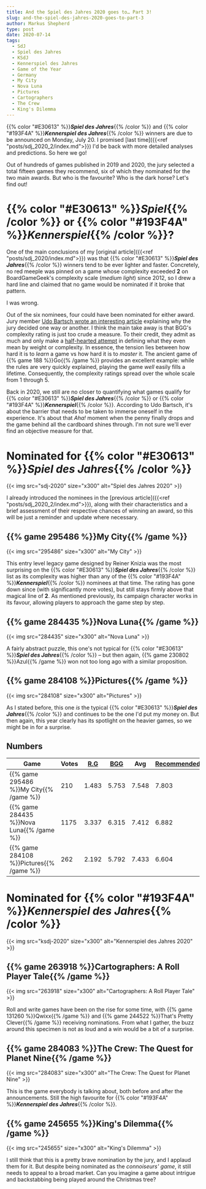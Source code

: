 ```yaml
---
title: And the Spiel des Jahres 2020 goes to… Part 3!
slug: and-the-spiel-des-jahres-2020-goes-to-part-3
author: Markus Shepherd
type: post
date: 2020-07-14
tags:
  - SdJ
  - Spiel des Jahres
  - KSdJ
  - Kennerspiel des Jahres
  - Game of the Year
  - Germany
  - My City
  - Nova Luna
  - Pictures
  - Cartographers
  - The Crew
  - King's Dilemma
---
```


{{% color "#E30613" %}}***Spiel des Jahres***{{% /color %}} and {{% color "#193F4A" %}}***Kennerspiel des Jahres***{{% /color %}} winners are due to be announced on Monday, July 20. I promised [last time]({{<ref "posts/sdj_2020_2/index.md">}}) I'd be back with more detailed analyses and predictions. So here we go!

Out of hundreds of games published in 2019 and 2020, the jury selected a total fifteen games they recommend, six of which they nominated for the two main awards. But who is the favourite? Who is the dark horse? Let's find out!


# {{% color "#E30613" %}}*Spiel*{{% /color %}} or {{% color "#193F4A" %}}*Kennerspiel*{{% /color %}}?

One of the main conclusions of my [original article]({{<ref "posts/sdj_2020/index.md">}}) was that {{% color "#E30613" %}}***Spiel des Jahres***{{% /color %}} winners tend to be ever lighter and faster. Concretely, no red meeple was pinned on a game whose complexity exceeded **2** on BoardGameGeek's complexity scale (*medium light*) since 2012, so I drew a hard line and claimed that no game would be nominated if it broke that pattern.

I was wrong.

Out of the six nominees, four could have been nominated for either award. Jury member [Udo Bartsch wrote an interesting article](https://www.spiel-des-jahres.de/rot-oder-anthrazit-spiele-im-grenzbereich/) explaining why the jury decided one way or another. I think the main take away is that BGG's complexity rating is just too crude a measure. To their credit, they admit as much and only make a [half-hearted attempt](https://boardgamegeek.com/wiki/page/Weight) in defining what they even mean by weight or complexity. In essence, the tension lies between how hard it is to *learn* a game vs how hard it is to *master* it. The ancient game of {{% game 188 %}}Go{{% /game %}} provides an excellent example: while the rules are very quickly explained, playing the game *well* easily fills a lifetime. Consequently, the complexity ratings spread over the whole scale from 1 through 5.

Back in 2020, we still are no closer to quantifying what games qualify for {{% color "#E30613" %}}***Spiel des Jahres***{{% /color %}} or {{% color "#193F4A" %}}***Kennerspiel***{{% /color %}}. According to Udo Bartsch, it's about the barrier that needs to be taken to immerse oneself in the experience. It's about that *Aha!* moment when the penny finally drops and the game behind all the cardboard shines through. I'm not sure we'll ever find an objective measure for that.


# Nominated for {{% color "#E30613" %}}*Spiel des Jahres*{{% /color %}}

{{< img src="sdj-2020" size="x300" alt="Spiel des Jahres 2020" >}}

I already introduced the nominees in the [previous article]({{<ref "posts/sdj_2020_2/index.md">}}), along with their characteristics and a brief assessment of their respective chances of winning an award, so this will be just a reminder and update where necessary.


## {{% game 295486 %}}My City{{% /game %}}

{{< img src="295486" size="x300" alt="My City" >}}

This entry level legacy game designed by Reiner Knizia was the most surprising on the {{% color "#E30613" %}}***Spiel des Jahres***{{% /color %}} list as its complexity was higher than any of the {{% color "#193F4A" %}}***Kennerspiel***{{% /color %}} nominees at that time. The rating has gone down since (with significantly more votes), but still stays firmly above that magical line of **2**. As mentioned previously, its campaign character works in its favour, allowing players to approach the game step by step.


## {{% game 284435 %}}Nova Luna{{% /game %}}

{{< img src="284435" size="x300" alt="Nova Luna" >}}

A fairly abstract puzzle, this one's not typical for {{% color "#E30613" %}}***Spiel des Jahres***{{% /color %}} – but then again, {{% game 230802 %}}Azul{{% /game %}} won not too long ago with a similar proposition.


## {{% game 284108 %}}Pictures{{% /game %}}

{{< img src="284108" size="x300" alt="Pictures" >}}

As I stated before, this one *is* the typical {{% color "#E30613" %}}***Spiel des Jahres***{{% /color %}} and continues to be the one I'd put my money on. But then again, this year clearly has its spotlight on the heavier games, so we might be in for a surprise.


## Numbers

| Game | Votes | [R.G](https://recommend.games/#/?yearMin=2019&yearMax=2020&playerCount=3&playerCountType=box&playTime=60&playTimeType=max&playerAge=14&playerAgeType=box&complexityMin=1&complexityMax=2.5) | [BGG](https://recommend.games/#/?yearMin=2019&yearMax=2020&playerCount=3&playerCountType=box&playTime=60&playTimeType=max&playerAge=14&playerAgeType=box&complexityMin=1&complexityMax=2.5&ordering=bgg) | Avg | [Recommended](https://recommend.games/#/?yearMin=2019&yearMax=2020&playerCount=3&playerCountType=box&playTime=60&playTimeType=max&playerAge=14&playerAgeType=box&complexityMin=1&complexityMax=2.5&for=S_d_J) |
|-------------------------------------------|------|-------|-------|-------|-------|
| {{% game 295486 %}}My City{{% /game %}}   | 210  | 1.483 | 5.753 | 7.548 | 7.803 |
| {{% game 284435 %}}Nova Luna{{% /game %}} | 1175 | 3.337 | 6.315 | 7.412 | 6.882 |
| {{% game 284108 %}}Pictures{{% /game %}}  | 262  | 2.192 | 5.792 | 7.433 | 6.604 |


# Nominated for {{% color "#193F4A" %}}*Kennerspiel des Jahres*{{% /color %}}

{{< img src="ksdj-2020" size="x300" alt="Kennerspiel des Jahres 2020" >}}

## {{% game 263918 %}}Cartographers: A Roll Player Tale{{% /game %}}

{{< img src="263918" size="x300" alt="Cartographers: A Roll Player Tale" >}}

Roll and write games have been on the rise for some time, with {{% game 131260 %}}Qwixx{{% /game %}} and {{% game 244522 %}}That's Pretty Clever{{% /game %}} receiving nominations. From what I gather, the buzz around this specimen is not as loud and a win would be a bit of a surprise.


## {{% game 284083 %}}The Crew: The Quest for Planet Nine{{% /game %}}

{{< img src="284083" size="x300" alt="The Crew: The Quest for Planet Nine" >}}

This is the game everybody is talking about, both before and after the announcements. Still the high favourite for {{% color "#193F4A" %}}***Kennerspiel des Jahres***{{% /color %}}.


## {{% game 245655 %}}King's Dilemma{{% /game %}}

{{< img src="245655" size="x300" alt="King's Dilemma" >}}

I still think that this is a pretty brave nomination by the jury, and I applaud them for it. But despite being nominated as the *connoiseurs' game*, it still needs to appeal to a broad market. Can you imagine a game about intrigue and backstabbing being played around the Christmas tree?
